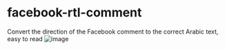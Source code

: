 # facebook-rtl-comment
Convert the direction of the Facebook comment to the correct Arabic text, easy to read
![image](https://user-images.githubusercontent.com/42983220/142870205-6336fdd1-ebf3-4746-8827-2e6b39ce3291.png)
